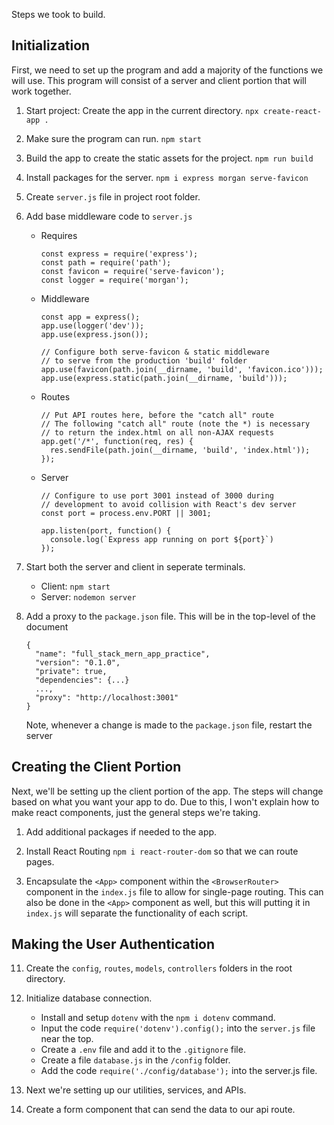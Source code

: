 Steps we took to build.

## Initialization
First, we need to set up the program and add a majority of the functions we will use. This program will consist of a server and client portion that will work together.


1. Start project: Create the app in the current directory. ```npx create-react-app .```

2. Make sure the program can run. ```npm start```

3. Build the app to create the static assets for the project. ```npm run build```

4. Install packages for the server. ```npm i express morgan serve-favicon```

5. Create ```server.js``` file in project root folder.

6. Add base middleware code to ```server.js```
    - Requires
      ```
      const express = require('express');
      const path = require('path');
      const favicon = require('serve-favicon');
      const logger = require('morgan');
      ```
      
    - Middleware
      ```
      const app = express();
      app.use(logger('dev'));
      app.use(express.json());

      // Configure both serve-favicon & static middleware
      // to serve from the production 'build' folder
      app.use(favicon(path.join(__dirname, 'build', 'favicon.ico')));
      app.use(express.static(path.join(__dirname, 'build')));
      ```

    - Routes
      ```
      // Put API routes here, before the "catch all" route
      // The following "catch all" route (note the *) is necessary
      // to return the index.html on all non-AJAX requests
      app.get('/*', function(req, res) {
        res.sendFile(path.join(__dirname, 'build', 'index.html'));
      });
      ```
    - Server
      ```
      // Configure to use port 3001 instead of 3000 during
      // development to avoid collision with React's dev server
      const port = process.env.PORT || 3001;

      app.listen(port, function() {
        console.log(`Express app running on port ${port}`)
      });
      ```
      
7. Start both the server and client in seperate terminals.
    - Client: ```npm start```
    - Server: ```nodemon server```

8. Add a proxy to the ```package.json``` file. 
   This will be in the top-level of the document
    ```
    {
      "name": "full_stack_mern_app_practice",
      "version": "0.1.0",
      "private": true,
      "dependencies": {...}
      ...,
      "proxy": "http://localhost:3001"
    }
    ```
    Note, whenever a change is made to the ```package.json``` file, restart the server

## Creating the Client Portion
Next, we'll be setting up the client portion of the app. The steps will change based on what you want your app to do. Due to this, I won't explain how to make react components, just the general steps we're taking.

1. Add additional packages if needed to the app.

2. Install React Routing ```npm i react-router-dom``` so that we can route pages.

3. Encapsulate the ```<App>``` component within the  ```<BrowserRouter>``` component in the ```index.js``` file to allow for single-page routing. This can also be done in the ```<App>``` component as well, but this will putting it in ```index.js``` will separate the functionality of each script.


## Making the User Authentication
11. Create the 
    ```config```,
    ```routes```,
    ```models```,
    ```controllers```
    folders in the root directory.

12. Initialize database connection.
    - Install and setup ```dotenv``` with the ```npm i dotenv``` command.
    - Input the code ```require('dotenv').config();``` into the ```server.js``` file near the top.
    - Create a ```.env``` file and add it to the ```.gitignore``` file.
    - Create a file ```database.js``` in the ```/config``` folder.
    - Add the code ```require('./config/database');``` into the server.js file.

13. Next we're setting up our utilities, services, and APIs.

14. Create a form component that can send the data to our api route.

